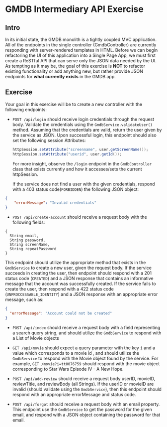 # GMDB Intermediary API Exercise
## Intro
In its initial state, the GMDB monolith is a tightly coupled MVC application.
All of the endpoints in the single controller (GmdbController) are currently responding with server-rendered templates in HTML.
Before we can begin refactoring the UI of this application into a Single Page App, we must first create a ReSTful API that can serve only the JSON data needed by the UI. 
As tempting as it may be, the goal of this exercise is **NOT** to refactor existing functionality or add anything new, but rather provide JSON endpoints for **what currently exists** in the GMDB app.

## Exercise
Your goal in this exercise will be to create a new controller with the following endpoints:
- `POST /api/login` should receive login credentials through the request body. Validate the credentials using the `GmdbService.validateUser()` method. Assuming that the credentials are valid, return the user given by the service as JSON. Upon successful login, this endpoint should also set the following session Attributes:
  ```java
  httpSession.setAttribute("screenname", user.getScreenName());
  httpSession.setAttribute("userid", user.getId());
  ```
  For more insight, observe the `/login` endpoint in the `GmdbController` class that exists currently and how it accesses/sets the current httpSession.
  
  If the service does not find a user with the given credentials, respond with a 403 status code(`FORBIDDEN`) the following JSON object:

```JSON
{
    "errorMessage": "Invalid credentials"
}
```

- `POST /api/create-account` should receive a request body with the following fields: 
```
{
  String email,
  String password,
  String screenName,
  String repeatPassword
}
```
This endpoint should utilize the appropriate method that exists in the `GmdbService` to create a new user, given the request body.
If the service succeeds in creating the user,
then endpoint should respond with a 201 status code (`CREATED`) and a JSON response that contains an informative message that the account was successfully created.
If the service fails to create the user, then respond with a 422 status code (`UNPROCCESSABLE_IDENTITY`) and a JSON response with an appropriate error message, such as:
```JSON
{
  "errorMessage": "Account could not be created"
}
``` 

- `POST /api/index` should receive a request body with a field representing a search query string, and should utilize the `GmdbService` to respond with a List of Movie objects

- `GET /api/movie` should expect a query parameter with the key `i` and a value which corresponds to a movie id , and should utilize the `GmdbService` to respond with the Movie object found by the service.
For example,  `GET /movie?i=tt0076759` should respond with the movie object corresponding to  Star Wars Episode IV - A New Hope.

- `POST /api/add-review` should receive a request body userID, movieID, reviewTitle, and reviewBody (all Strings). If the userID or movieID are invalid (should validate using the `GmdbService`), then this endpoint should respond with an appropriate errorMessage and status code. 
- `POST /api/forgot` should receive a request body with an email property. This endpoint use the `GmdbService` to get the password for the given email, and respond with a JSON object containing the password for that email.
